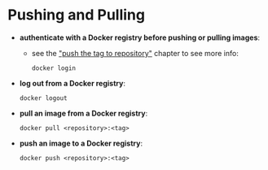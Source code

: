 # Pushing and Pulling

- **authenticate with a Docker registry before pushing or pulling images**:
  - see the ["push the tag to repository"](../../tag-and-meta/push-repo/push_repo.md) chapter to see more info:

      ```commandline
      docker login
      ```

- **log out from a Docker registry**:

    ```commandline
    docker logout
    ```

- **pull an image from a Docker registry**:

    ```commandline
    docker pull <repository>:<tag>
    ```

- **push an image to a Docker registry**:

    ```commandline
    docker push <repository>:<tag>
    ```
